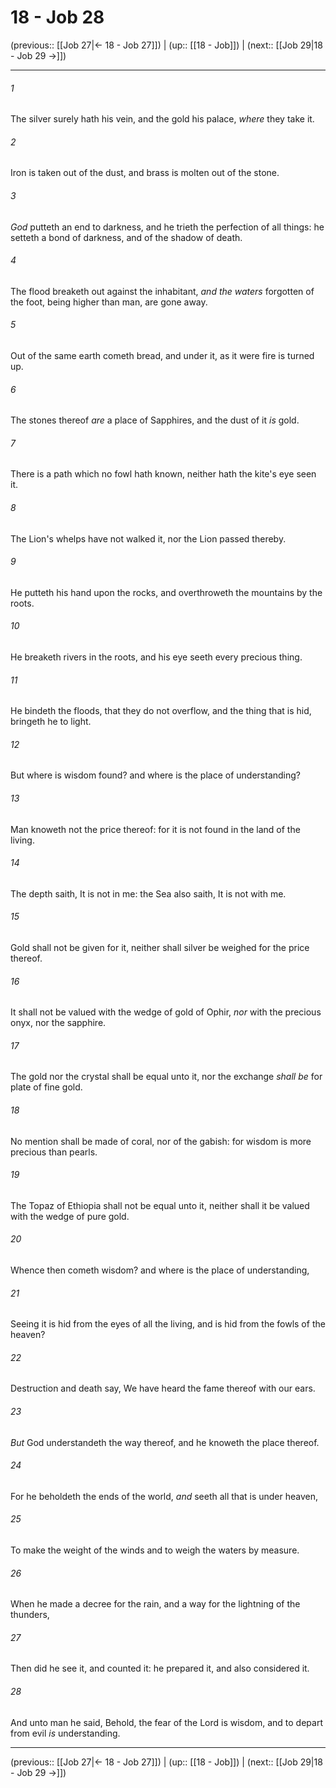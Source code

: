 # 18 - Job 28

(previous:: [[Job 27|← 18 - Job 27]]) | (up:: [[18 - Job]]) | (next:: [[Job 29|18 - Job 29 →]])

***


###### 1 
The silver surely hath his vein, and the gold his palace, _where_ they take it. 

###### 2 
Iron is taken out of the dust, and brass is molten out of the stone. 

###### 3 
_God_ putteth an end to darkness, and he trieth the perfection of all things: he setteth a bond of darkness, and of the shadow of death. 

###### 4 
The flood breaketh out against the inhabitant, _and the waters_ forgotten of the foot, being higher than man, are gone away. 

###### 5 
Out of the same earth cometh bread, and under it, as it were fire is turned up. 

###### 6 
The stones thereof _are_ a place of Sapphires, and the dust of it _is_ gold. 

###### 7 
There is a path which no fowl hath known, neither hath the kite's eye seen it. 

###### 8 
The Lion's whelps have not walked it, nor the Lion passed thereby. 

###### 9 
He putteth his hand upon the rocks, and overthroweth the mountains by the roots. 

###### 10 
He breaketh rivers in the roots, and his eye seeth every precious thing. 

###### 11 
He bindeth the floods, that they do not overflow, and the thing that is hid, bringeth he to light. 

###### 12 
But where is wisdom found? and where is the place of understanding? 

###### 13 
Man knoweth not the price thereof: for it is not found in the land of the living. 

###### 14 
The depth saith, It is not in me: the Sea also saith, It is not with me. 

###### 15 
Gold shall not be given for it, neither shall silver be weighed for the price thereof. 

###### 16 
It shall not be valued with the wedge of gold of Ophir, _nor_ with the precious onyx, nor the sapphire. 

###### 17 
The gold nor the crystal shall be equal unto it, nor the exchange _shall be_ for plate of fine gold. 

###### 18 
No mention shall be made of coral, nor of the gabish: for wisdom is more precious than pearls. 

###### 19 
The Topaz of Ethiopia shall not be equal unto it, neither shall it be valued with the wedge of pure gold. 

###### 20 
Whence then cometh wisdom? and where is the place of understanding, 

###### 21 
Seeing it is hid from the eyes of all the living, and is hid from the fowls of the heaven? 

###### 22 
Destruction and death say, We have heard the fame thereof with our ears. 

###### 23 
_But_ God understandeth the way thereof, and he knoweth the place thereof. 

###### 24 
For he beholdeth the ends of the world, _and_ seeth all that is under heaven, 

###### 25 
To make the weight of the winds and to weigh the waters by measure. 

###### 26 
When he made a decree for the rain, and a way for the lightning of the thunders, 

###### 27 
Then did he see it, and counted it: he prepared it, and also considered it. 

###### 28 
And unto man he said, Behold, the fear of the Lord is wisdom, and to depart from evil _is_ understanding.

***

(previous:: [[Job 27|← 18 - Job 27]]) | (up:: [[18 - Job]]) | (next:: [[Job 29|18 - Job 29 →]])
